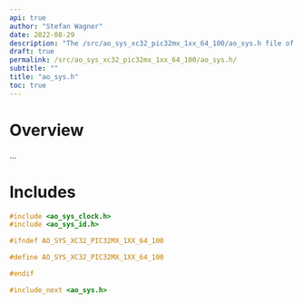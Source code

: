 ```yaml
---
api: true
author: "Stefan Wagner"
date: 2022-08-29
description: "The /src/ao_sys_xc32_pic32mx_1xx_64_100/ao_sys.h file of the ao real-time operating system."
draft: true
permalink: /src/ao_sys_xc32_pic32mx_1xx_64_100/ao_sys.h/ 
subtitle: ""
title: "ao_sys.h"
toc: true
---
```


# Overview

...

# Includes

```c
#include <ao_sys_clock.h>
#include <ao_sys_id.h>

#ifndef AO_SYS_XC32_PIC32MX_1XX_64_100

#define AO_SYS_XC32_PIC32MX_1XX_64_100

#endif

#include_next <ao_sys.h>

```
